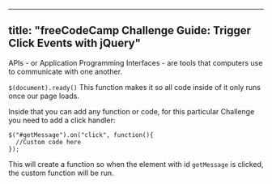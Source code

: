 
---
title: "freeCodeCamp Challenge Guide: Trigger Click Events with jQuery"
---

APIs - or Application Programming Interfaces - are tools that computers use to communicate with one another.

`$(document).ready()` This function makes it so all code inside of it only runs once our page loads.

Inside that you can add any function or code, for this particular Challenge you need to add a click handler:

    $("#getMessage").on("click", function(){
      //Custom code here
    });

This will create a function so when the element with id `getMessage` is clicked, the custom function will be run.
